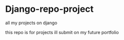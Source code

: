 # Django-repo-project
all my projects on django

this repo is for projects ill submit on my future portfolio
